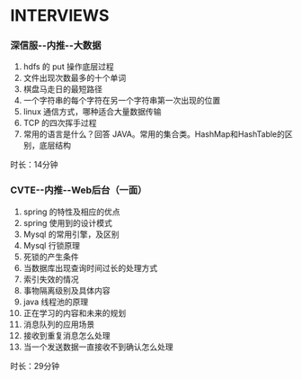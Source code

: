 # INTERVIEWS

### 深信服--内推--大数据

1. hdfs 的 put 操作底层过程
2. 文件出现次数最多的十个单词
3. 棋盘马走日的最短路径
4. 一个字符串的每个字符在另一个字符串第一次出现的位置
5. linux 通信方式，哪种适合大量数据传输
6. TCP 的四次挥手过程
7. 常用的语言是什么？回答 JAVA。常用的集合类。HashMap和HashTable的区别，底层结构

时长：14分钟

### CVTE--内推--Web后台（一面）

1. spring 的特性及相应的优点
2. spring 使用到的设计模式
3. Mysql 的常用引擎，及区别
4. Mysql 行锁原理
5. 死锁的产生条件
6. 当数据库出现查询时间过长的处理方式
7. 索引失效的情况
8. 事物隔离级别及具体内容
9. java 线程池的原理
10. 正在学习的内容和未来的规划
11. 消息队列的应用场景
12. 接收到重复消息怎么处理
13. 当一个发送数据一直接收不到确认怎么处理

时长：29分钟